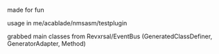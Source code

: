 made for fun

usage in me/acablade/nmsasm/testplugin

grabbed main classes from Revxrsal/EventBus (GeneratedClassDefiner, GeneratorAdapter, Method)
